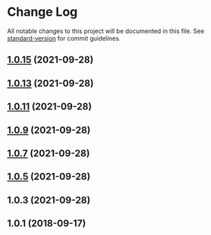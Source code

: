 # Change Log

All notable changes to this project will be documented in this file. See [standard-version](https://github.com/conventional-changelog/standard-version) for commit guidelines.

<a name="1.0.15"></a>
## [1.0.15](https://github.com/Ty4ka/etherscan-client-typescript/compare/v1.0.13...v1.0.15) (2021-09-28)



<a name="1.0.13"></a>
## [1.0.13](https://github.com/Ty4ka/etherscan-client-typescript/compare/v1.0.11...v1.0.13) (2021-09-28)



<a name="1.0.11"></a>
## [1.0.11](https://github.com/Ty4ka/etherscan-client-typescript/compare/v1.0.9...v1.0.11) (2021-09-28)



<a name="1.0.9"></a>
## [1.0.9](https://github.com/Ty4ka/etherscan-client-typescript/compare/v1.0.7...v1.0.9) (2021-09-28)



<a name="1.0.7"></a>
## [1.0.7](https://github.com/Ty4ka/etherscan-client/compare/v1.0.5...v1.0.7) (2021-09-28)



<a name="1.0.5"></a>
## [1.0.5](https://github.com/Ty4ka/etherscan-client/compare/v1.0.3...v1.0.5) (2021-09-28)



<a name="1.0.3"></a>
## 1.0.3 (2021-09-28)



<a name="1.0.1"></a>
## 1.0.1 (2018-09-17)
